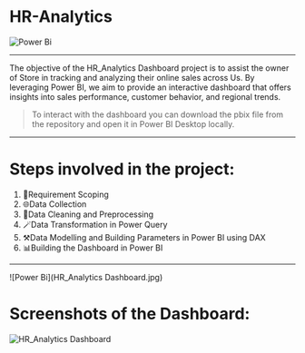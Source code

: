 # HR-Analytics


![Power Bi](https://img.shields.io/badge/power_bi-F2C811?style=for-the-badge&logo=powerbi&logoColor=black)

---

The objective of the HR_Analytics Dashboard project is to assist the owner of  Store in tracking and analyzing their online sales across Us. By leveraging Power BI, we aim to provide an interactive dashboard that offers insights into sales performance, customer behavior, and regional trends.

> To interact with the dashboard you can download the pbix file from the repository and open it in Power BI Desktop locally.

---

# Steps involved in the project:

1. 📝Requirement Scoping
2. 🌐Data Collection 
3. 🧹Data Cleaning and Preprocessing 
4. 🪄Data Transformation in Power Query
5. ⚒️Data Modelling and Building Parameters in Power BI using DAX
6. 📊Building the Dashboard in Power BI


---
![Power Bi](HR_Analytics Dashboard.jpg)

# Screenshots of the Dashboard:

![HR_Analytics Dashboard](https://github.com/user-attachments/assets/c743f046-7fd5-4090-a93a-cdfd17fd9a36)





